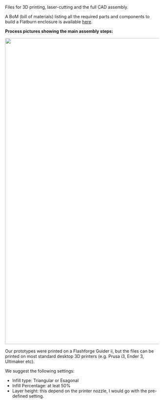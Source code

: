 Files for 3D printing, laser-cutting and the full CAD assembly.

A BoM (bill of materials) listing all the required parts and components to build a Flatburn enclosure is available [here](https://docs.google.com/spreadsheets/d/1qiVyINNuo0XEu6MasEJE_p4onlJh241j/edit?usp=sharing&ouid=118244402021817924300&rtpof=true&sd=true).


**Process pictures showing the main assembly steps:**

<img src="https://github.com/MIT-Senseable-City-Lab/OSCS/blob/main/flatburn-images/Enclosure_assembly_overview_February_2023.png" width="1000px">

Our prototypes were printed on a Flashforge Guider ii, but the files can be printed on most standard desktop 3D printers (e.g. Prusa i3, Ender 3, Ultimaker etc). 

We suggest the following settings:

* Infill type: Triangular or Esagonal 
* Infill Percentage: at leat 50% 
* Layer height: this depend on the printer nozzle, I would go with the pre-defined setting. 